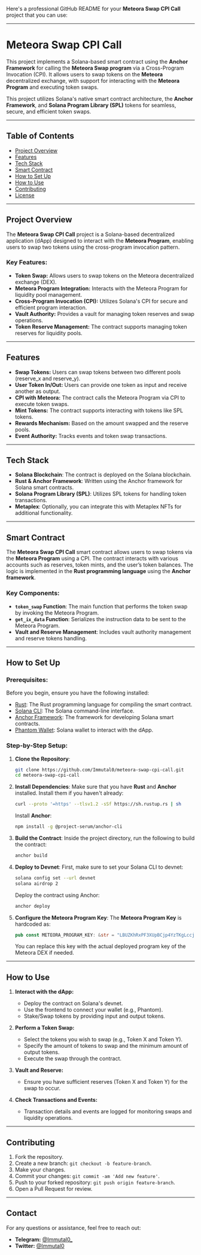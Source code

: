Here's a professional GitHub README for your **Meteora Swap CPI Call** project that you can use:

---

# Meteora Swap CPI Call

This project implements a Solana-based smart contract using the **Anchor Framework** for calling the **Meteora Swap program** via a Cross-Program Invocation (CPI). It allows users to swap tokens on the **Meteora** decentralized exchange, with support for interacting with the **Meteora Program** and executing token swaps.

This project utilizes Solana's native smart contract architecture, the **Anchor Framework**, and **Solana Program Library (SPL)** tokens for seamless, secure, and efficient token swaps.

---

## Table of Contents

- [Project Overview](#project-overview)
- [Features](#features)
- [Tech Stack](#tech-stack)
- [Smart Contract](#smart-contract)
- [How to Set Up](#how-to-set-up)
- [How to Use](#how-to-use)
- [Contributing](#contributing)
- [License](#license)

---

## Project Overview

The **Meteora Swap CPI Call** project is a Solana-based decentralized application (dApp) designed to interact with the **Meteora Program**, enabling users to swap two tokens using the cross-program invocation pattern.

### Key Features:
- **Token Swap:** Allows users to swap tokens on the Meteora decentralized exchange (DEX).
- **Meteora Program Integration:** Interacts with the Meteora Program for liquidity pool management.
- **Cross-Program Invocation (CPI):** Utilizes Solana's CPI for secure and efficient program interaction.
- **Vault Authority:** Provides a vault for managing token reserves and swap operations.
- **Token Reserve Management:** The contract supports managing token reserves for liquidity pools.

---

## Features

- **Swap Tokens:** Users can swap tokens between two different pools (reserve_x and reserve_y).
- **User Token In/Out:** Users can provide one token as input and receive another as output.
- **CPI with Meteora:** The contract calls the Meteora Program via CPI to execute token swaps.
- **Mint Tokens:** The contract supports interacting with tokens like SPL tokens.
- **Rewards Mechanism:** Based on the amount swapped and the reserve pools.
- **Event Authority:** Tracks events and token swap transactions.

---

## Tech Stack

- **Solana Blockchain**: The contract is deployed on the Solana blockchain.
- **Rust & Anchor Framework**: Written using the Anchor framework for Solana smart contracts.
- **Solana Program Library (SPL)**: Utilizes SPL tokens for handling token transactions.
- **Metaplex**: Optionally, you can integrate this with Metaplex NFTs for additional functionality.

---

## Smart Contract

The **Meteora Swap CPI Call** smart contract allows users to swap tokens via the **Meteora Program** using a CPI. The contract interacts with various accounts such as reserves, token mints, and the user’s token balances. The logic is implemented in the **Rust programming language** using the **Anchor framework**.

### Key Components:
- **`token_swap` Function**: The main function that performs the token swap by invoking the Meteora Program.
- **`get_ix_data` Function**: Serializes the instruction data to be sent to the Meteora Program.
- **Vault and Reserve Management**: Includes vault authority management and reserve tokens handling.

---

## How to Set Up

### Prerequisites:
Before you begin, ensure you have the following installed:

- [Rust](https://www.rust-lang.org/): The Rust programming language for compiling the smart contract.
- [Solana CLI](https://docs.solana.com/cli/install-solana-cli-tools): The Solana command-line interface.
- [Anchor Framework](https://project-serum.github.io/anchor/getting-started/introduction.html): The framework for developing Solana smart contracts.
- [Phantom Wallet](https://phantom.app/): Solana wallet to interact with the dApp.

### Step-by-Step Setup:
1. **Clone the Repository**:
   ```bash
   git clone https://github.com/Immutal0/meteora-swap-cpi-call.git
   cd meteora-swap-cpi-call
   ```

2. **Install Dependencies**:
   Make sure that you have **Rust** and **Anchor** installed. Install them if you haven't already:
   ```bash
   curl --proto '=https' --tlsv1.2 -sSf https://sh.rustup.rs | sh
   ```

   Install **Anchor**:
   ```bash
   npm install -g @project-serum/anchor-cli
   ```

3. **Build the Contract**:
   Inside the project directory, run the following to build the contract:
   ```bash
   anchor build
   ```

4. **Deploy to Devnet**:
   First, make sure to set your Solana CLI to devnet:
   ```bash
   solana config set --url devnet
   solana airdrop 2
   ```

   Deploy the contract using Anchor:
   ```bash
   anchor deploy
   ```

5. **Configure the Meteora Program Key**:
   The **Meteora Program Key** is hardcoded as:
   ```rust
   pub const METEORA_PROGRAM_KEY: &str = "LBUZKhRxPF3XUpBCjp4YzTKgLccjZhTSDM9YuVaPwxo";
   ```
   You can replace this key with the actual deployed program key of the Meteora DEX if needed.

---

## How to Use

1. **Interact with the dApp:**
   - Deploy the contract on Solana's devnet.
   - Use the frontend to connect your wallet (e.g., Phantom).
   - Stake/Swap tokens by providing input and output tokens.
   
2. **Perform a Token Swap:**
   - Select the tokens you wish to swap (e.g., Token X and Token Y).
   - Specify the amount of tokens to swap and the minimum amount of output tokens.
   - Execute the swap through the contract.

3. **Vault and Reserve:**
   - Ensure you have sufficient reserves (Token X and Token Y) for the swap to occur.

4. **Check Transactions and Events:**
   - Transaction details and events are logged for monitoring swaps and liquidity operations.

---

## Contributing

1. Fork the repository.
2. Create a new branch: `git checkout -b feature-branch`.
3. Make your changes.
4. Commit your changes: `git commit -am 'Add new feature'`.
5. Push to your forked repository: `git push origin feature-branch`.
6. Open a Pull Request for review.

---

## Contact

For any questions or assistance, feel free to reach out:
- **Telegram:** [@Immutal0_](https://t.me/Immutal0_)
- **Twitter:** [@Immutal0](https://x.com/Immutal0)

